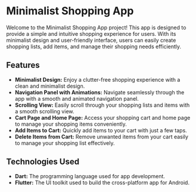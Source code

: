 # Minimalist Shopping App

Welcome to the Minimalist Shopping App project! This app is designed to provide a simple and intuitive shopping experience for users. With its minimalist design and user-friendly interface, users can easily create shopping lists, add items, and manage their shopping needs efficiently.

## Features

- **Minimalist Design:** Enjoy a clutter-free shopping experience with a clean and minimalist design.
- **Navigation Panel with Animations:** Navigate seamlessly through the app with a smooth and animated navigation panel.
- **Scrolling View:** Easily scroll through your shopping lists and items with a smooth scrolling view.
- **Cart Page and Home Page:** Access your shopping cart and home page to manage your shopping items conveniently.
- **Add Items to Cart:** Quickly add items to your cart with just a few taps.
- **Delete Items from Cart:** Remove unwanted items from your cart easily to manage your shopping list effectively.

## Technologies Used

- **Dart:** The programming language used for app development.
- **Flutter:** The UI toolkit used to build the cross-platform app for Android.
